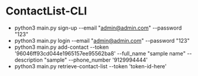 # ContactList-CLI


- python3 main.py sign-up --email "admin@admin.com" --password "123"
- python3 main.py login --email "admin@admin.com" --password "123"
- python3 main.py add-contact --token '96046ff93cd044e1965157ee95562ba8' --full_name "sample name" --description "sample" --phone_number '9129994444'
- python3 main.py retrieve-contact-list --token 'token-id-here'
